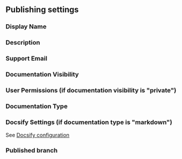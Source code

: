 ## Publishing settings

### Display Name

### Description

### Support Email

### Documentation Visibility

### User Permissions (if documentation visibility is "private")

### Documentation Type

### Docsify Settings (if documentation type is "markdown")

See [Docsify configuration](docsify)

### Published branch
